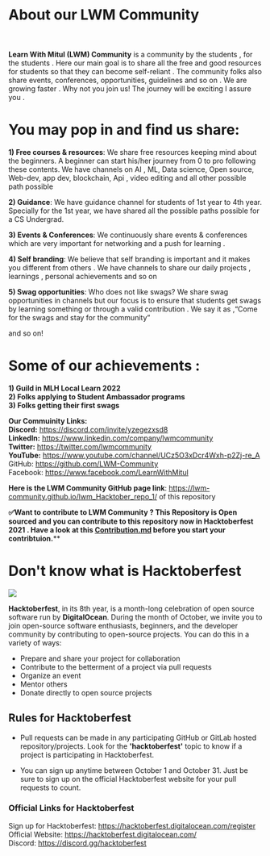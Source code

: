 
# About our LWM   Community<br><br>
**Learn With Mitul (LWM) Community** is a community by the students , for the students . Here our main goal is to share all the free and good resources for students so that they can become self-reliant . The community folks also  share events, conferences, opportunities, guidelines and so on . We are growing faster . Why not you join us! The journey will be exciting I  assure you .

# You may pop in and find us share:

**1) Free courses & resources**:
We share free resources keeping mind about the beginners. A beginner can start his/her journey from 0 to pro following these contents. We have channels on AI , ML, Data science, Open source, Web-dev, app dev, blockchain, Api , video editing and all other possible path possible 

**2) Guidance**:
We have guidance channel for students of 1st year to 4th year. Specially for the  1st year, we have shared all the possible paths possible for a CS Undergrad. 

**3) Events & Conferences**:
We continuously share events & conferences which are very important for networking and  a push for learning . 

**4) Self branding**:
We believe that self branding is important and it makes you different from others . We have channels to share our daily projects , learnings , personal achievements and so on

**5) Swag opportunities**:
Who does not like swags? We share swag opportunities in channels but our focus is to ensure that students get swags by learning something or through a valid contribution . We say it as ,“Come for the swags and stay for the community”

and so on!


# Some of our achievements :
**1)	Guild in MLH Local Learn 2022** <br>
**2)	Folks applying to Student Ambassador programs**<br>
**3)	Folks getting their first swags** <br>

**Our Commuinity Links:** <br>
**Discord:** https://discord.com/invite/yzegezxsd8 <br>
**LinkedIn:** https://www.linkedin.com/company/lwmcommunity <br>
**Twitter:** https://twitter.com/lwmcommunity <br>
**YouTube:** https://www.youtube.com/channel/UCz5O3xDcr4Wxh-p2Zj-re_A <br>
GitHub:  https://github.com/LWM-Community <br>
Facebook: https://www.facebook.com/LearnWithMitul <br>

**Here is the LWM Community  GitHub page link**:
https://lwm-community.github.io/lwm_Hacktober_repo_1/ of this repository

**✅Want to contribute to LWM Community ? This Repository is Open sourced and  you can contribute to this repository now in Hacktoberfest 2021 .  Have a look at this [Contribution.md](https://github.com/LWM-Community/LWM-Community-Web-Page/blob/main/Contribution.md) before you start your contribtuion.****


# Don't know what is Hacktoberfest


<img src="images/Hacktoberfest_final_2color-06 copy.svg" >

**Hacktoberfest**, in its 8th year, is a month-long celebration of open source software run by **DigitalOcean**. During the month of October, we invite you to join open-source software enthusiasts, beginners, and the developer community by contributing to open-source projects. You can do this in a variety of ways:

-   Prepare and share your project for collaboration
-   Contribute to the betterment of a project via pull requests
-   Organize an event
-   Mentor others
-   Donate directly to open source projects

## Rules for Hacktoberfest

-   Pull requests can be made in any participating GitHub or GitLab hosted repository/projects. Look for the **'hacktoberfest'** topic to know if a project is participating in Hacktoberfest.

-   You can sign up anytime between October 1 and October 31. Just be sure to sign up on the official Hacktoberfest website for your pull requests to count.

### Official Links for Hacktoberfest

Sign up for Hacktoberfest: https://hacktoberfest.digitalocean.com/register  
Official Website: https://hacktoberfest.digitalocean.com/  
Discord: https://discord.gg/hacktoberfest




